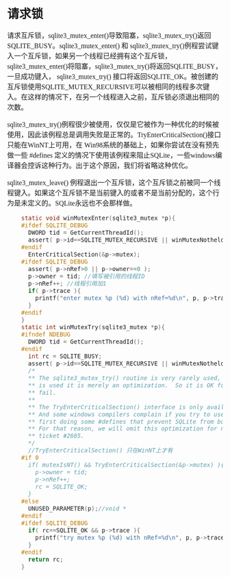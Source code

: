 # 请求锁
<font face="微软雅黑" size="3px">

请求互斥锁，sqlite3_mutex_enter()导致阻塞，sqlite3_mutex_try()返回SQLITE_BUSY。sqlite3_mutex_enter() 和 sqlite3_mutex_try()例程尝试键入一个互斥锁，如果另一个线程已经拥有这个互斥锁，sqlite3_mutex_enter()将阻塞，sqlite3_mutex_try()将返回SQLITE_BUSY，一旦成功键入， sqlite3_mutex_try() 接口将返回SQLITE_OK。被创建的互斥锁使用SQLITE_MUTEX_RECURSIVE可以被相同的线程多次键入。在这样的情况下，在另一个线程进入之前，互斥锁必须退出相同的次数。

sqlite3_mutex_try()例程很少被使用，仅仅是它被作为一种优化的时候被使用，因此该例程总是调用失败是正常的。TryEnterCriticalSection()接口只能在WinNT上可用，在 Win98系统的基础上，如果你尝试在没有预先做一些 #defines 定义的情况下使用该例程来阻止SQLite，一些windows编译器会控诉这种行为。出于这个原因，我们将省略这种优化。

sqlite3_mutex_leave() 例程退出一个互斥锁，这个互斥锁之前被同一个线程键入。如果这个互斥锁不是当前键入的或者不是当前分配的，这个行为是未定义的。SQLite永远也不会那样做。

```c
	static void winMutexEnter(sqlite3_mutex *p){
	#ifdef SQLITE_DEBUG
	  DWORD tid = GetCurrentThreadId();
	  assert( p->id==SQLITE_MUTEX_RECURSIVE || winMutexNotheld2(p, tid) );
	#endif
	  EnterCriticalSection(&p->mutex);
	#ifdef SQLITE_DEBUG
	  assert( p->nRef>0 || p->owner==0 );
	  p->owner = tid; //填写被引用的线程ID
	  p->nRef++; //线程引用加1
	  if( p->trace ){
	    printf("enter mutex %p (%d) with nRef=%d\n", p, p->trace, p->nRef);
	  }
	#endif
	}
	static int winMutexTry(sqlite3_mutex *p){
	#ifndef NDEBUG
	  DWORD tid = GetCurrentThreadId();
	#endif
	  int rc = SQLITE_BUSY;
	  assert( p->id==SQLITE_MUTEX_RECURSIVE || winMutexNotheld2(p, tid) );
	  /*
	  ** The sqlite3_mutex_try() routine is very rarely used, and when it
	  ** is used it is merely an optimization.  So it is OK for it to always
	  ** fail.
	  **
	  ** The TryEnterCriticalSection() interface is only available on WinNT.
	  ** And some windows compilers complain if you try to use it without
	  ** first doing some #defines that prevent SQLite from building on Win98.
	  ** For that reason, we will omit this optimization for now.  See
	  ** ticket #2685.
	  */
	  //TryEnterCriticalSection() 只在WinNT上才有
	#if 0
	  if( mutexIsNT() && TryEnterCriticalSection(&p->mutex) ){
	    p->owner = tid;
	    p->nRef++;
	    rc = SQLITE_OK;
	  }
	#else
	  UNUSED_PARAMETER(p);//void *
	#endif
	#ifdef SQLITE_DEBUG
	  if( rc==SQLITE_OK && p->trace ){
	    printf("try mutex %p (%d) with nRef=%d\n", p, p->trace, p->nRef);
	  }
	#endif
	  return rc;
	}
```
